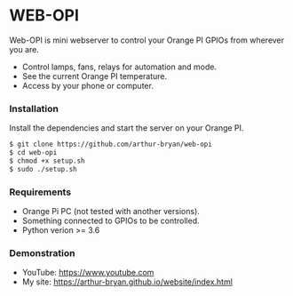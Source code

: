 # WEB-OPI

Web-OPI is mini webserver to control your Orange PI GPIOs from wherever you are.

  - Control lamps, fans, relays for automation and mode.
  - See the current Orange PI temperature.
  - Access by your phone or computer.

### Installation

Install the dependencies and start the server on your Orange PI.

```sh
$ git clone https://github.com/arthur-bryan/web-opi
$ cd web-opi
$ chmod +x setup.sh
$ sudo ./setup.sh
```


### Requirements

  - Orange Pi PC (not tested with another versions).
  - Something connected to GPIOs to be controlled.
  - Python verion >= 3.6


### Demonstration

  - YouTube: https://www.youtube.com
  - My site: https://arthur-bryan.github.io/website/index.html
